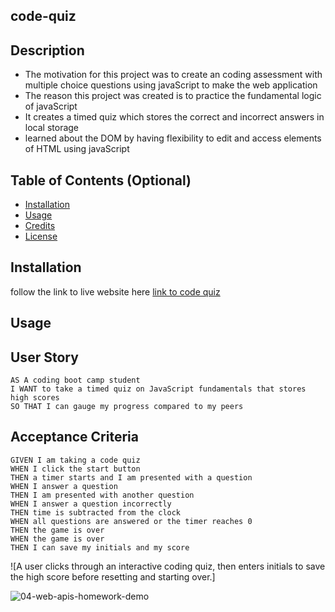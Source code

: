 
## code-quiz

## Description

- The motivation for this project was to create an coding assessment with multiple choice questions using javaScript to make the web application 
- The reason this project was created is to practice the fundamental logic of javaScript 
- It creates a timed quiz which stores the correct and incorrect answers in local storage
- learned about the DOM by having flexibility to edit and access elements of HTML using javaScript 

## Table of Contents (Optional)

- [Installation](#installation)
- [Usage](#usage)
- [Credits](#credits)
- [License](#license)

## Installation

follow the link to live website here [link to code quiz](https://oliverlo78.github.io/code-quiz/)

## Usage

## User Story
    
```
AS A coding boot camp student
I WANT to take a timed quiz on JavaScript fundamentals that stores high scores
SO THAT I can gauge my progress compared to my peers
```


## Acceptance Criteria
    
```
GIVEN I am taking a code quiz
WHEN I click the start button
THEN a timer starts and I am presented with a question
WHEN I answer a question
THEN I am presented with another question
WHEN I answer a question incorrectly
THEN time is subtracted from the clock
WHEN all questions are answered or the timer reaches 0
THEN the game is over
WHEN the game is over
THEN I can save my initials and my score
```
![A user clicks through an interactive coding quiz, then enters initials to save the high score before resetting and starting over.]

![04-web-apis-homework-demo](https://github.com/oliverLo78/code-quiz/assets/109435666/ba8b31a1-add8-4afd-9efc-50cfcc8f83f7)



